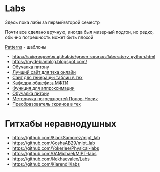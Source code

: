 # Labs

Здесь пока лабы за первый/второй семестр

Почти все сделано вручную, иногда был мизерный подгон, но редко, обычно погрешность может быть плохой

[Patterns](https://github.com/khmelnitskiianton/Labs/tree/main/patterns) - шаблоны

+ https://sciprogcentre.github.io/green-courses/laboratory_python.html
+ https://mydebianblog.blogspot.com/
+ [Обучалка питону](https://sciprogcentre.github.io/python-scientific-book/student_edition/)
+ [Лучший сайт для теха онлайн](https://www.overleaf.com/)
+ [Сайт для генерации таблиц в тех](https://tablesgenerator.com/) 
+ [Кафедра общефиза МФТИ](https://mipt.ru/education/chair/physics/S_I/lab/)
+ [Функция для аппроксимации](https://docs.scipy.org/doc/scipy/reference/generated/scipy.optimize.curve_fit.html)
+ [Обучалка питону](https://sciprogcentre.github.io/green-courses/laboratory_python.html)
+ [Методичка погрешностей Попов-Носик](https://mipt.ru/upload/medialibrary/111/main.pdf)
+ [Преобразователь скринов в тех](https://snip.mathpix.com)

# Гитхабы неравнодушных

- https://github.com/BlackSamorez/mipt_lab
- https://github.com/GoshaAB29/mipt_lab
- https://github.com/Vokerlee/Physical-labs
- https://github.com/OAMichael/MIPT-labs
- https://github.com/Nekhaevalex/Labs
- https://github.com/Kiarendil/labs
